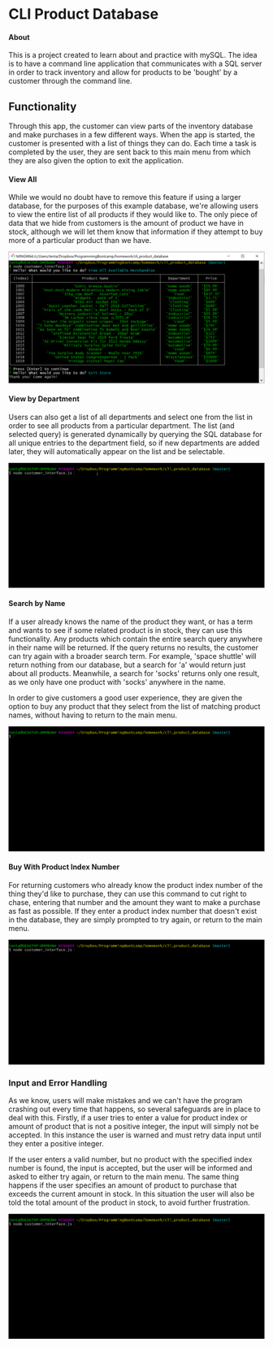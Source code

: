 # CLI Product Database

#### About

This is a project created to learn about and practice with mySQL. 
The idea is to have a command line application that communicates with a SQL server in order to track inventory and allow for products to be 'bought' by a customer through the command line.



## Functionality

Through this app, the customer can view parts of the inventory database and make purchases in a few different ways. When the app is started, the customer is presented with a list of things they can do. Each time a task is completed by the user, they are sent back to this main menu from which they are also given the option to exit the application.

#### View All

While we would no doubt have to remove this feature if using a larger database, for the purposes of this example database, we're allowing users to view the entire list of all products if they would like to. The only piece of data that we hide from customers is the amount of product we have in stock, although we will let them know that information if they attempt to buy more of a particular product than we have.

![Product Overview](https://raw.githubusercontent.com/LandGod/cli_product_database/master/demo/productDBOverview.png)

#### View by Department

Users can also get a list of all departments and select one from the list in order to see all products from a particular department. The list (and selected query) is generated dynamically by querying the SQL database for all unique entries to the department field, so if new departments are added later, they will automatically appear on the list and be selectable. 

![View By Department](https://raw.githubusercontent.com/LandGod/cli_product_database/master/demo/byDepartment.gif)

#### Search by Name

If a user already knows the name of the product they want, or has a term and wants to see if some related product is in stock, they can use this functionality. Any products which contain the entire search query anywhere in their name will be returned. If the query returns no results, the customer can try again with a broader search term. For example, 'space shuttle' will return nothing from our database, but a search for 'a' would return just about all products. Meanwhile, a search for 'socks' returns only one result, as we only have one product with 'socks' anywhere in the name.

In order to give customers a good user experience, they are given the option to buy any product that they select from the list of matching product names, without having to return to the main menu. 

![Search By Name](https://raw.githubusercontent.com/LandGod/cli_product_database/master/demo/SearchByName.gif)

#### Buy With Product Index Number

For returning customers who already know the product index number of the thing they'd like to purchase, they can use this command to cut right to chase, entering that number and the amount they want to make a purchase as fast as possible. If they enter a product index number that doesn't exist in the database, they are simply prompted to try again, or return to the main menu.

![Buy With Index](https://raw.githubusercontent.com/LandGod/cli_product_database/master/demo/buyWithIndex.gif)



### Input and Error Handling

As we know, users will make mistakes and we can't have the program crashing out every time that happens, so several safeguards are in place to deal with this. Firstly, if a user tries to enter a value for product index or amount of product that is not a positive integer, the input will simply not be accepted. In this instance the user is warned and must retry data input until they enter a positive integer. 

If the user enters a valid number, but no product with the specified index number is found, the input is accepted, but the user will be informed and asked to either try again, or return to the main menu. The same thing happens if the user specifies an amount of product to purchase that exceeds the current amount in stock. In this situation the user will also be told the total amount of the product in stock, to avoid further frustration. 

![Handling User Input](https://raw.githubusercontent.com/LandGod/cli_product_database/master/demo/InputHandling.gif)

